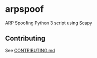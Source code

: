 # arpspoof
ARP Spoofing Python 3 script using Scapy

## Contributing

See [CONTRIBUTING.md](CONTRIBUTING.md)
